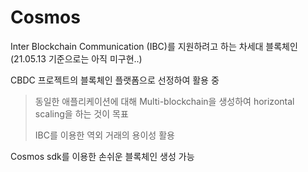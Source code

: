 # Cosmos

Inter Blockchain Communication (IBC)를 지원하려고 하는 차세대 블록체인 (21.05.13 기준으로는 아직 미구현..)

CBDC 프로젝트의 블록체인 플랫폼으로 선정하여 활용 중

> 동일한 애플리케이션에 대해 Multi-blockchain을 생성하여 horizontal scaling을 하는 것이 목표
> 
> IBC를 이용한 역외 거래의 용이성 활용

Cosmos sdk를 이용한 손쉬운 블록체인 생성 가능
